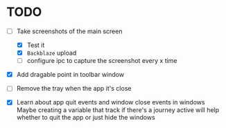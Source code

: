# TODO
- [ ] Take screenshots of the main screen
  - [x] Test it 
  - [x] `Backblaze` upload
  - [ ] configure ipc to capture the screenshot every x time

- [x] Add dragable point in toolbar window

- [ ] Remove the tray when the app it's close

- [x] Learn about app quit events and window close events in windows
Maybe creating a variable that track if there's a journey active will help whether to quit the app or just hide the windows 
